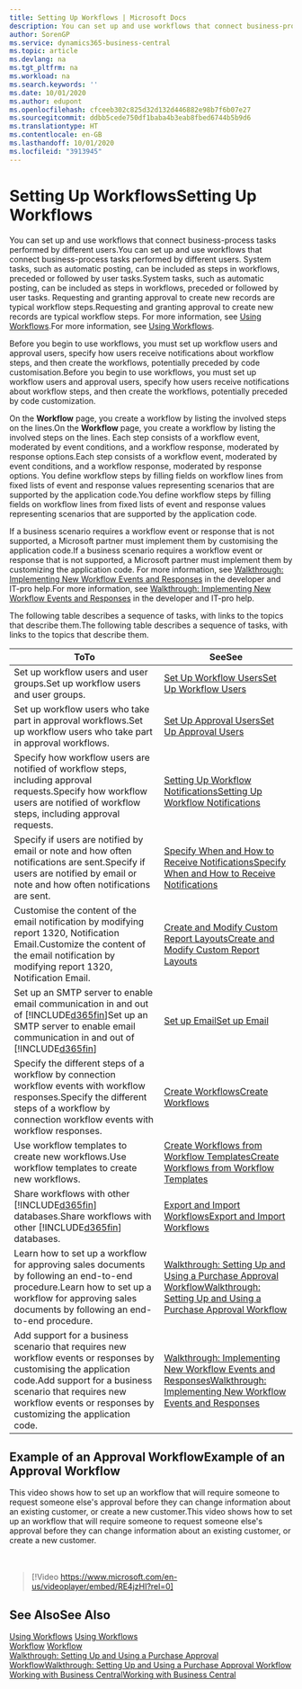 ```yaml
---
title: Setting Up Workflows | Microsoft Docs
description: You can set up and use workflows that connect business-process tasks performed by different users. System tasks, such as automatic posting, can be included as steps in workflows, preceded or followed by user tasks. Requesting and granting approval to create new records are typical workflow steps.
author: SorenGP
ms.service: dynamics365-business-central
ms.topic: article
ms.devlang: na
ms.tgt_pltfrm: na
ms.workload: na
ms.search.keywords: ''
ms.date: 10/01/2020
ms.author: edupont
ms.openlocfilehash: cfceeb302c825d32d132d446882e98b7f6b07e27
ms.sourcegitcommit: ddbb5cede750df1baba4b3eab8fbed6744b5b9d6
ms.translationtype: HT
ms.contentlocale: en-GB
ms.lasthandoff: 10/01/2020
ms.locfileid: "3913945"
---
```

# <a name="setting-up-workflows"></a><span data-ttu-id="bc50e-105">Setting Up Workflows</span><span class="sxs-lookup"><span data-stu-id="bc50e-105">Setting Up Workflows</span></span>
<span data-ttu-id="bc50e-106">You can set up and use workflows that connect business-process tasks performed by different users.</span><span class="sxs-lookup"><span data-stu-id="bc50e-106">You can set up and use workflows that connect business-process tasks performed by different users.</span></span> <span data-ttu-id="bc50e-107">System tasks, such as automatic posting, can be included as steps in workflows, preceded or followed by user tasks.</span><span class="sxs-lookup"><span data-stu-id="bc50e-107">System tasks, such as automatic posting, can be included as steps in workflows, preceded or followed by user tasks.</span></span> <span data-ttu-id="bc50e-108">Requesting and granting approval to create new records are typical workflow steps.</span><span class="sxs-lookup"><span data-stu-id="bc50e-108">Requesting and granting approval to create new records are typical workflow steps.</span></span> <span data-ttu-id="bc50e-109">For more information, see [Using Workflows](across-use-workflows.md).</span><span class="sxs-lookup"><span data-stu-id="bc50e-109">For more information, see [Using Workflows](across-use-workflows.md).</span></span>  

 <span data-ttu-id="bc50e-110">Before you begin to use workflows, you must set up workflow users and approval users, specify how users receive notifications about workflow steps, and then create the workflows, potentially preceded by code customisation.</span><span class="sxs-lookup"><span data-stu-id="bc50e-110">Before you begin to use workflows, you must set up workflow users and approval users, specify how users receive notifications about workflow steps, and then create the workflows, potentially preceded by code customization.</span></span>  

 <span data-ttu-id="bc50e-111">On the **Workflow** page, you create a workflow by listing the involved steps on the lines.</span><span class="sxs-lookup"><span data-stu-id="bc50e-111">On the **Workflow** page, you create a workflow by listing the involved steps on the lines.</span></span> <span data-ttu-id="bc50e-112">Each step consists of a workflow event, moderated by event conditions, and a workflow response, moderated by response options.</span><span class="sxs-lookup"><span data-stu-id="bc50e-112">Each step consists of a workflow event, moderated by event conditions, and a workflow response, moderated by response options.</span></span> <span data-ttu-id="bc50e-113">You define workflow steps by filling fields on workflow lines from fixed lists of event and response values representing scenarios that are supported by the application code.</span><span class="sxs-lookup"><span data-stu-id="bc50e-113">You define workflow steps by filling fields on workflow lines from fixed lists of event and response values representing scenarios that are supported by the application code.</span></span>  

 <span data-ttu-id="bc50e-114">If a business scenario requires a workflow event or response that is not supported, a Microsoft partner must implement them by customising the application code.</span><span class="sxs-lookup"><span data-stu-id="bc50e-114">If a business scenario requires a workflow event or response that is not supported, a Microsoft partner must implement them by customizing the application code.</span></span> <span data-ttu-id="bc50e-115">For more information, see [Walkthrough: Implementing New Workflow Events and Responses](/dynamics-nav/Walkthrough--Implementing-New-Workflow-Events-and-Responses) in the developer and IT-pro help.</span><span class="sxs-lookup"><span data-stu-id="bc50e-115">For more information, see [Walkthrough: Implementing New Workflow Events and Responses](/dynamics-nav/Walkthrough--Implementing-New-Workflow-Events-and-Responses) in the developer and IT-pro help.</span></span>

 <span data-ttu-id="bc50e-116">The following table describes a sequence of tasks, with links to the topics that describe them.</span><span class="sxs-lookup"><span data-stu-id="bc50e-116">The following table describes a sequence of tasks, with links to the topics that describe them.</span></span>  

|<span data-ttu-id="bc50e-117">**To**</span><span class="sxs-lookup"><span data-stu-id="bc50e-117">**To**</span></span>|<span data-ttu-id="bc50e-118">**See**</span><span class="sxs-lookup"><span data-stu-id="bc50e-118">**See**</span></span>|  
|------------|-------------|  
|<span data-ttu-id="bc50e-119">Set up workflow users and user groups.</span><span class="sxs-lookup"><span data-stu-id="bc50e-119">Set up workflow users and user groups.</span></span>|[<span data-ttu-id="bc50e-120">Set Up Workflow Users</span><span class="sxs-lookup"><span data-stu-id="bc50e-120">Set Up Workflow Users</span></span>](across-how-to-set-up-workflow-users.md)|  
|<span data-ttu-id="bc50e-121">Set up workflow users who take part in approval workflows.</span><span class="sxs-lookup"><span data-stu-id="bc50e-121">Set up workflow users who take part in approval workflows.</span></span>|[<span data-ttu-id="bc50e-122">Set Up Approval Users</span><span class="sxs-lookup"><span data-stu-id="bc50e-122">Set Up Approval Users</span></span>](across-how-to-set-up-approval-users.md)|  
|<span data-ttu-id="bc50e-123">Specify how workflow users are notified of workflow steps, including approval requests.</span><span class="sxs-lookup"><span data-stu-id="bc50e-123">Specify how workflow users are notified of workflow steps, including approval requests.</span></span>|[<span data-ttu-id="bc50e-124">Setting Up Workflow Notifications</span><span class="sxs-lookup"><span data-stu-id="bc50e-124">Setting Up Workflow Notifications</span></span>](across-setting-up-workflow-notifications.md)|  
|<span data-ttu-id="bc50e-125">Specify if users are notified by email or note and how often notifications are sent.</span><span class="sxs-lookup"><span data-stu-id="bc50e-125">Specify if users are notified by email or note and how often notifications are sent.</span></span>|[<span data-ttu-id="bc50e-126">Specify When and How to Receive Notifications</span><span class="sxs-lookup"><span data-stu-id="bc50e-126">Specify When and How to Receive Notifications</span></span>](across-how-to-specify-when-and-how-to-receive-notifications.md)|  
|<span data-ttu-id="bc50e-127">Customise the content of the email notification by modifying report 1320, Notification Email.</span><span class="sxs-lookup"><span data-stu-id="bc50e-127">Customize the content of the email notification by modifying report 1320, Notification Email.</span></span>|[<span data-ttu-id="bc50e-128">Create and Modify Custom Report Layouts</span><span class="sxs-lookup"><span data-stu-id="bc50e-128">Create and Modify Custom Report Layouts</span></span>](ui-how-create-custom-report-layout.md)|  
|<span data-ttu-id="bc50e-129">Set up an SMTP server to enable email communication in and out of [!INCLUDE[d365fin](includes/d365fin_md.md)]</span><span class="sxs-lookup"><span data-stu-id="bc50e-129">Set up an SMTP server to enable email communication in and out of [!INCLUDE[d365fin](includes/d365fin_md.md)]</span></span>|[<span data-ttu-id="bc50e-130">Set up Email</span><span class="sxs-lookup"><span data-stu-id="bc50e-130">Set up Email</span></span>](admin-how-setup-email.md)|
|<span data-ttu-id="bc50e-131">Specify the different steps of a workflow by connection workflow events with workflow responses.</span><span class="sxs-lookup"><span data-stu-id="bc50e-131">Specify the different steps of a workflow by connection workflow events with workflow responses.</span></span>|[<span data-ttu-id="bc50e-132">Create Workflows</span><span class="sxs-lookup"><span data-stu-id="bc50e-132">Create Workflows</span></span>](across-how-to-create-workflows.md)|  
|<span data-ttu-id="bc50e-133">Use workflow templates to create new workflows.</span><span class="sxs-lookup"><span data-stu-id="bc50e-133">Use workflow templates to create new workflows.</span></span>|[<span data-ttu-id="bc50e-134">Create Workflows from Workflow Templates</span><span class="sxs-lookup"><span data-stu-id="bc50e-134">Create Workflows from Workflow Templates</span></span>](across-how-to-create-workflows-from-workflow-templates.md)|  
|<span data-ttu-id="bc50e-135">Share workflows with other [!INCLUDE[d365fin](includes/d365fin_md.md)] databases.</span><span class="sxs-lookup"><span data-stu-id="bc50e-135">Share workflows with other [!INCLUDE[d365fin](includes/d365fin_md.md)] databases.</span></span>|[<span data-ttu-id="bc50e-136">Export and Import Workflows</span><span class="sxs-lookup"><span data-stu-id="bc50e-136">Export and Import Workflows</span></span>](across-how-to-export-and-import-workflows.md)|  
|<span data-ttu-id="bc50e-137">Learn how to set up a workflow for approving sales documents by following an end-to-end procedure.</span><span class="sxs-lookup"><span data-stu-id="bc50e-137">Learn how to set up a workflow for approving sales documents by following an end-to-end procedure.</span></span>|[<span data-ttu-id="bc50e-138">Walkthrough: Setting Up and Using a Purchase Approval Workflow</span><span class="sxs-lookup"><span data-stu-id="bc50e-138">Walkthrough: Setting Up and Using a Purchase Approval Workflow</span></span>](walkthrough-setting-up-and-using-a-purchase-approval-workflow.md)|  
|<span data-ttu-id="bc50e-139">Add support for a business scenario that requires new workflow events or responses by customising the application code.</span><span class="sxs-lookup"><span data-stu-id="bc50e-139">Add support for a business scenario that requires new workflow events or responses by customizing the application code.</span></span>|[<span data-ttu-id="bc50e-140">Walkthrough: Implementing New Workflow Events and Responses</span><span class="sxs-lookup"><span data-stu-id="bc50e-140">Walkthrough: Implementing New Workflow Events and Responses</span></span>](/dynamics-nav/Walkthrough--Implementing-New-Workflow-Events-and-Responses)|  

## <a name="example-of-an-approval-workflow"></a><span data-ttu-id="bc50e-141">Example of an Approval Workflow</span><span class="sxs-lookup"><span data-stu-id="bc50e-141">Example of an Approval Workflow</span></span>
<span data-ttu-id="bc50e-142">This video shows how to set up an workflow that will require someone to request someone else's approval before they can change information about an existing customer, or create a new customer.</span><span class="sxs-lookup"><span data-stu-id="bc50e-142">This video shows how to set up an workflow that will require someone to request someone else's approval before they can change information about an existing customer, or create a new customer.</span></span>  
<br><br>  

> [!Video https://www.microsoft.com/en-us/videoplayer/embed/RE4jzHI?rel=0]

## <a name="see-also"></a><span data-ttu-id="bc50e-143">See Also</span><span class="sxs-lookup"><span data-stu-id="bc50e-143">See Also</span></span>  
 <span data-ttu-id="bc50e-144">[Using Workflows](across-use-workflows.md) </span><span class="sxs-lookup"><span data-stu-id="bc50e-144">[Using Workflows](across-use-workflows.md) </span></span>  
 <span data-ttu-id="bc50e-145">[Workflow](across-workflow.md) </span><span class="sxs-lookup"><span data-stu-id="bc50e-145">[Workflow](across-workflow.md) </span></span>  
 [<span data-ttu-id="bc50e-146">Walkthrough: Setting Up and Using a Purchase Approval Workflow</span><span class="sxs-lookup"><span data-stu-id="bc50e-146">Walkthrough: Setting Up and Using a Purchase Approval Workflow</span></span>](walkthrough-setting-up-and-using-a-purchase-approval-workflow.md)  
 [<span data-ttu-id="bc50e-147">Working with Business Central</span><span class="sxs-lookup"><span data-stu-id="bc50e-147">Working with Business Central</span></span>](ui-work-product.md)
